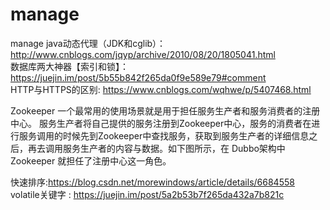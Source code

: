 # manage
manage
java动态代理（JDK和cglib）：http://www.cnblogs.com/jqyp/archive/2010/08/20/1805041.html </br>
数据库两大神器【索引和锁】：https://juejin.im/post/5b55b842f265da0f9e589e79#comment</br>
HTTP与HTTPS的区别: https://www.cnblogs.com/wqhwe/p/5407468.html

Zookeeper 一个最常用的使用场景就是用于担任服务生产者和服务消费者的注册中心。 服务生产者将自己提供的服务注册到Zookeeper中心，服务的消费者在进行服务调用的时候先到Zookeeper中查找服务，获取到服务生产者的详细信息之后，再去调用服务生产者的内容与数据。如下图所示，在 Dubbo架构中 Zookeeper 就担任了注册中心这一角色。</br>

快速排序:https://blog.csdn.net/morewindows/article/details/6684558 </br>
volatile关键字 : https://juejin.im/post/5a2b53b7f265da432a7b821c
